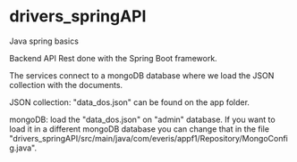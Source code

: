 # drivers_springAPI
Java spring basics

Backend API Rest done with the Spring Boot framework.

The services connect to a mongoDB database where we load the JSON collection with the documents.

JSON collection: "data_dos.json" can be found on the app folder.

mongoDB: load the "data_dos.json" on "admin" database. If you want to load it in a different mongoDB database you can change that in the file
"drivers_springAPI/src/main/java/com/everis/appf1/Repository/MongoConfig.java".
